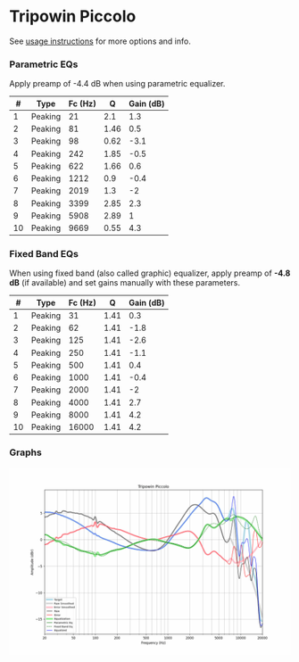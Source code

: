 # Tripowin Piccolo
See [usage instructions](https://github.com/jaakkopasanen/AutoEq#usage) for more options and info.

### Parametric EQs
Apply preamp of -4.4 dB when using parametric equalizer.

|   # | Type    |   Fc (Hz) |    Q |   Gain (dB) |
|-----|---------|-----------|------|-------------|
|   1 | Peaking |        21 | 2.1  |         1.3 |
|   2 | Peaking |        81 | 1.46 |         0.5 |
|   3 | Peaking |        98 | 0.62 |        -3.1 |
|   4 | Peaking |       242 | 1.85 |        -0.5 |
|   5 | Peaking |       622 | 1.66 |         0.6 |
|   6 | Peaking |      1212 | 0.9  |        -0.4 |
|   7 | Peaking |      2019 | 1.3  |        -2   |
|   8 | Peaking |      3399 | 2.85 |         2.3 |
|   9 | Peaking |      5908 | 2.89 |         1   |
|  10 | Peaking |      9669 | 0.55 |         4.3 |

### Fixed Band EQs
When using fixed band (also called graphic) equalizer, apply preamp of **-4.8 dB** (if available) and set gains manually with these parameters.

|   # | Type    |   Fc (Hz) |    Q |   Gain (dB) |
|-----|---------|-----------|------|-------------|
|   1 | Peaking |        31 | 1.41 |         0.3 |
|   2 | Peaking |        62 | 1.41 |        -1.8 |
|   3 | Peaking |       125 | 1.41 |        -2.6 |
|   4 | Peaking |       250 | 1.41 |        -1.1 |
|   5 | Peaking |       500 | 1.41 |         0.4 |
|   6 | Peaking |      1000 | 1.41 |        -0.4 |
|   7 | Peaking |      2000 | 1.41 |        -2   |
|   8 | Peaking |      4000 | 1.41 |         2.7 |
|   9 | Peaking |      8000 | 1.41 |         4.2 |
|  10 | Peaking |     16000 | 1.41 |         4.2 |

### Graphs
![](./Tripowin%20Piccolo.png)
